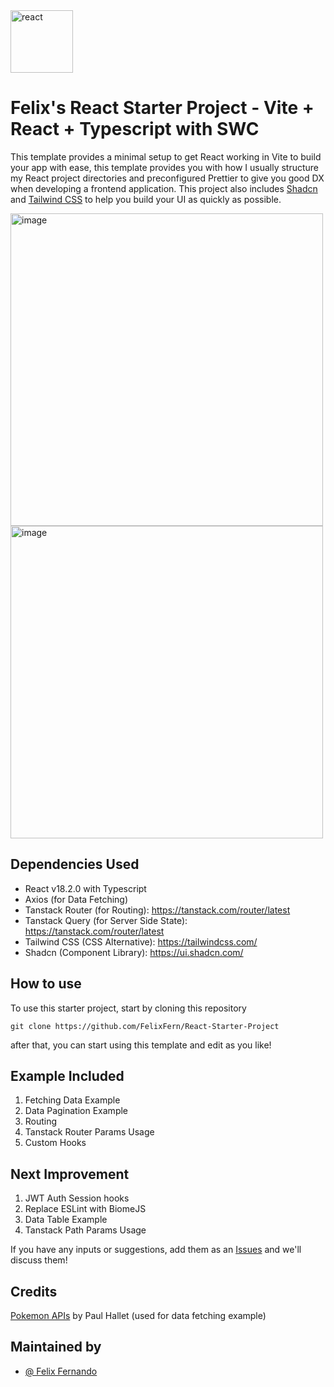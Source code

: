 <div style={{display:"flex"; justfiy-content:"center"; width: "100vw"}}>
  <img src="https://github.com/FelixFern/React-Starter-Project/assets/28957554/8119e7d8-1394-4ccd-babf-5a8afc0dc577" alt="react" width="100"/>
</div>

# Felix's React Starter Project - Vite + React + Typescript with SWC

This template provides a minimal setup to get React working in Vite to build your app with ease, this template provides you with how I usually structure my React project directories and preconfigured Prettier to give you good DX when developing a frontend application. This project also includes [Shadcn](https://ui.shadcn.com/) and [Tailwind CSS](https://tailwindcss.com/) to help you build your UI as quickly as possible.

<div style={{display: "flex"; column-gap: "1rem", justify-content: "center", margin-top: "1rem"}}>
  <img width="500" alt="image" src="https://github.com/FelixFern/React-Starter-Project/assets/28957554/ffc1a46a-cbcd-4083-81a1-a69ced8758d9">
  <img width="500" alt="image" src="https://github.com/FelixFern/React-Starter-Project/assets/28957554/ac4876e5-0b9f-4190-af42-7573924c104a">
</div>

## Dependencies Used
- React v18.2.0 with Typescript
- Axios (for Data Fetching)
- Tanstack Router (for Routing): https://tanstack.com/router/latest
- Tanstack Query (for Server Side State): https://tanstack.com/router/latest
- Tailwind CSS (CSS Alternative): https://tailwindcss.com/
- Shadcn (Component Library): https://ui.shadcn.com/


## How to use
To use this starter project, start by cloning this repository 
```
git clone https://github.com/FelixFern/React-Starter-Project
```
after that, you can start using this template and edit as you like!

## Example Included
1. Fetching Data Example
2. Data Pagination Example
3. Routing
4. Tanstack Router Params Usage
5. Custom Hooks

## Next Improvement
1. JWT Auth Session hooks
2. Replace ESLint with BiomeJS
3. Data Table Example
4. Tanstack Path Params Usage

If you have any inputs or suggestions, add them as an [Issues](https://github.com/FelixFern/React-Starter-Project/issues) and we'll discuss them!

## Credits
[Pokemon APIs](https://pokeapi.co/) by Paul Hallet (used for data fetching example)

## Maintained by 
- [@ Felix Fernando](https://github.com/FelixFern)
